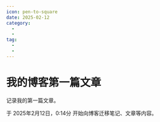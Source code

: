 ```yaml
---
icon: pen-to-square
date: 2025-02-12
category:
  - 
  - 
tag:
  - 
  - 
---
```


# 我的博客第一篇文章

记录我的第一篇文章。

于 2025年2月12日，0:14分 开始向博客迁移笔记、文章等内容。
